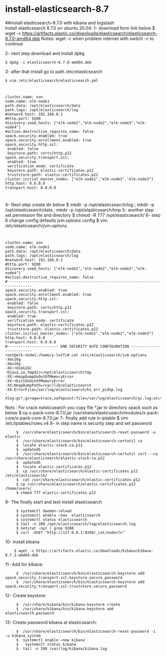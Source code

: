 # install-elasticsearch-8.7
##install elasticsearch-8.7.0 with kibana and logstash  
Install elasticsearch 8.7.0  on ubuntu 20.04:
1- download form link below 
   $ wget -c https://artifacts.elastic.co/downloads/elasticsearch/elasticsearch-8.7.0-amd64.deb
Notes: 
wget -c  when problem internet with switch -c to continue 

2- next step  download and  install dpkg 
```
$ dpkg -i elasticsearch-8.7.0-amd64.deb
```
3- after that  install go to path /etc/elasticsearch 
```
$ vim /etc/elasticsearch/elasticsearch.yml
```
#
```
cluster.name: xon
node.name: elk-node1
path.data: /opt/elasticsearch/data
path.logs: /opt/elasticsearch/log
#network.host: 192.168.0.1
#http.port: 9200
discovery.seed_hosts: ["elk-node1","elk-node2","elk-node3","elk-node4"]
#action.destructive_requires_name: false
xpack.security.enabled: true
xpack.security.enrollment.enabled: true
xpack.security.http.ssl:
 enabled: false
 keystore.path: certs/http.p12
xpack.security.transport.ssl:
 enabled: true
 verification_mode: certificate
 keystore.path: elastic-certificates.p12
 truststore.path: elastic-certificates.p12
cluster.initial_master_nodes: ["elk-node1","elk-node2","elk-node3"]
http.host: 0.0.0.0
transport.host: 0.0.0.0
```
#
4- Next step create dir below 
    $ mkdir -p /opt/elasticsearch/log ; mkdir -p /opt/elasticsearch/data ; mkdir -p /opt/elasticsearch/tmp
5- another step set permission file and directory 
    $ chmod -R 777 /opt/elasticsearch/
6- step 6 change config defaults  jvm.options config 
    $ vim /etc/elasticsearch/jvm.options
#
```
cluster.name: xon
node.name: elk-node1
path.data: /opt/elasticsearch/data
path.logs: /opt/elasticsearch/log
#network.host: 192.168.0.1
#http.port: 9200
discovery.seed_hosts: ["elk-node1","elk-node2","elk-node3","elk-node4"]
#action.destructive_requires_name: false
# --------------------------------------------------------------------------------
xpack.security.enabled: true
xpack.security.enrollment.enabled: true
xpack.security.http.ssl:
 enabled: false
 keystore.path: certs/http.p12
xpack.security.transport.ssl:
 enabled: true
 verification_mode: certificate
 keystore.path: elastic-certificates.p12
 truststore.path: elastic-certificates.p12
cluster.initial_master_nodes: ["elk-node1","elk-node2","elk-node3"]
http.host: 0.0.0.0
transport.host: 0.0.0.0
#----------------------- END SECURITY AUTO CONFIGURATION -------------------------
root@elk-node1:/home/y-lotfi# cat /etc/elasticsearch/jvm.options
-Xms16g
-Xmx16g
-XX:+UseG1GC
-Djava.io.tmpdir=/opt/elasticsearch/tmp
-XX:+HeapDumpOnOutOfMemoryError
-XX:+ExitOnOutOfMemoryError
-XX:HeapDumpPath=/var/lib/elasticsearch
-XX:ErrorFile=/var/log/elasticsearch/hs_err_pid%p.log
-Xlog:gc*,gc+age=trace,safepoint:file=/var/log/elasticsearch/gc.log:utctime,level,pid,tags:filecount=32,filesize=64m

```
Nots : 
For crack ealsticsearch  you copy file *.jar to directory xpack such as below 
    $ cp x-pack-core-8.7.0.jar /usr/share/elasticsearch/modules/x-pack-core/x-pack-core-8.7.0.jar 
7- finally add rule in iptable 
    $ vim /etc/iptables/rules.v4
8-  in step name is security step and set password
```
     $  /usr/share/elasticsearch/bin/elasticsearch-reset-password -u elastic 
     $  /usr/share/elasticsearch/bin/elasticsearch-certutil ca
     $  locate elastic-stack-ca.p12
     $  updatedb
     $  /usr/share/elasticsearch/bin/elasticsearch-certutil cert --ca /usr/share/elasticsearch/elastic-stack-ca.p12
     $  updatedb
     $  locate elastic-certificates.p12
     $  cp /usr/share/elasticsearch/elastic-certificates.p12 /etc/elasticsearch/
     $  cat /usr/share/elasticsearch/elastic-certificates.p12
     $ cp /usr/share/elasticsearch/elastic-certificates.p12 /home/users/
     $ chmod 777 elastic-certificates.p12
```
9- The finally start and test install elasticsearch 
```
     $ systemctl daemon-reload 
     $ systemctl enable –now  elasticsearch
     $ systemctl status elasticsearch 
     $ tail -n 200 /opt/elasticsearch/log/elasticsearch.log
     $ netstat -npl | grep 9200
     $ curl -XGET "http://127.0.0.1:9200/_cat/nodes?v"
```
10- install kibana
```
    $ wget -c https://artifacts.elastic.co/downloads/kibana/kibana-8.7.1-amd64.deb
```
11- Add for kibana: 
```
     $  /usr/share/elasticsearch/bin/elasticsearch-keystore add xpack.security.transport.ssl.keystore.secure_password
     $  /usr/share/elasticsearch/bin/elasticsearch-keystore add xpack.security.transport.ssl.truststore.secure_password
```
12- Create keystore:
```
     $  /usr/share/kibana/bin/kibana-keystore create
     $  /usr/share/kibana/bin/kibana-keystore add elasticsearch.password
```
13- Create password kibana at elasticsearch:
```
     $  /usr/share/elasticsearch/bin/elasticsearch-reset-password -i  -u kibana_system
     $  systemctl enable –now kibana 
     $   systemctl status kibana
     $  tail -n 200 /var/log/kibana/kibana.log
```

